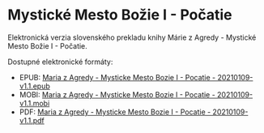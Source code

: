 # Mystické Mesto Božie I - Počatie

Elektronická verzia slovenského prekladu knihy Márie z Agredy - Mystické Mesto Božie I - Počatie.

Dostupné elektronické formáty:

* EPUB: [Maria z Agredy - Mysticke Mesto Bozie I - Pocatie - 20210109-v1.1.epub](https://github.com/viliampucik/mysticke-mesto-bozie-1/releases/download/v1.1/Maria.z.Agredy.-.Mysticke.Mesto.Bozie.I.-.Pocatie.-.20210109-v1.1.epub)
* MOBI: [Maria z Agredy - Mysticke Mesto Bozie I - Pocatie - 20210109-v1.1.mobi](https://github.com/viliampucik/mysticke-mesto-bozie-1/releases/download/v1.1/Maria.z.Agredy.-.Mysticke.Mesto.Bozie.I.-.Pocatie.-.20210109-v1.1.mobi)
* PDF: [Maria z Agredy - Mysticke Mesto Bozie I - Pocatie - 20210109-v1.1.pdf](https://github.com/viliampucik/mysticke-mesto-bozie-1/releases/download/v1.1/Maria.z.Agredy.-.Mysticke.Mesto.Bozie.I.-.Pocatie.-.20210109-v1.1.pdf)
